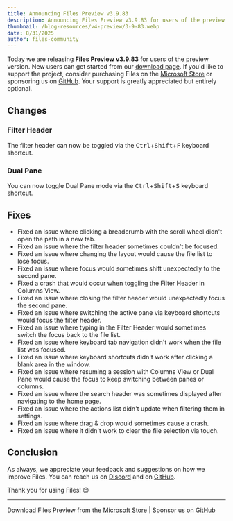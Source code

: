 ```yaml
---
title: Announcing Files Preview v3.9.83
description: Announcing Files Preview v3.9.83 for users of the preview version.
thumbnail: /blog-resources/v4-preview/3-9-83.webp
date: 8/31/2025
author: files-community
---
```


Today we are releasing **Files Preview v3.9.83** for users of the preview version. New users can get started from our [download page](/download/). If you'd like to support the project, consider purchasing Files on the [Microsoft Store](ms-windows-store://pdp/?ProductId=9NSQD9PKV3SS&cid=FilesWebsite) or sponsoring us on [GitHub](https://github.com/sponsors/yaira2). Your support is greatly appreciated but entirely optional.

## Changes

### Filter Header

The filter header can now be toggled via the <kbd>Ctrl</kbd>+<kbd>Shift</kbd>+<kbd>F</kbd> keyboard shortcut.

### Dual Pane

You can now toggle Dual Pane mode via the <kbd>Ctrl</kbd>+<kbd>Shift</kbd>+<kbd>S</kbd> keyboard shortcut.  

## Fixes

- Fixed an issue where clicking a breadcrumb with the scroll wheel didn't open the path in a new tab.
- Fixed an issue where the filter header sometimes couldn't be focused.
- Fixed an issue where changing the layout would cause the file list to lose focus.
- Fixed an issue where focus would sometimes shift unexpectedly to the second pane.
- Fixed a crash that would occur when toggling the Filter Header in Columns View.
- Fixed an issue where closing the filter header would unexpectedly focus the second pane.
- Fixed an issue where switching the active pane via keyboard shortcuts would focus the filter header.
- Fixed an issue where typing in the Filter Header would sometimes switch the focus back to the file list.
- Fixed an issue where keyboard tab navigation didn't work when the file list was focused.
- Fixed an issue where keyboard shortcuts didn't work after clicking a blank area in the window.
- Fixed an issue where resuming a session with Columns View or Dual Pane would cause the focus to keep switching between panes or columns.
- Fixed an issue where the search header was sometimes displayed after navigating to the home page.
- Fixed an issue where the actions list didn't update when filtering them in settings.
- Fixed an issue where drag & drop would sometimes cause a crash.
- Fixed an issue where it didn't work to clear the file selection via touch.

## Conclusion

As always, we appreciate your feedback and suggestions on how we improve Files. You can reach us on [Discord](https://discord.gg/files) and on [GitHub](https://github.com/files-community/Files/).

Thank you for using Files! 😊

---

Download Files Preview from the [Microsoft Store](ms-windows-store://pdp/?ProductId=9NSQD9PKV3SS&cid=FilesWebsite) | Sponsor us on [GitHub](https://github.com/sponsors/yaira2/)
